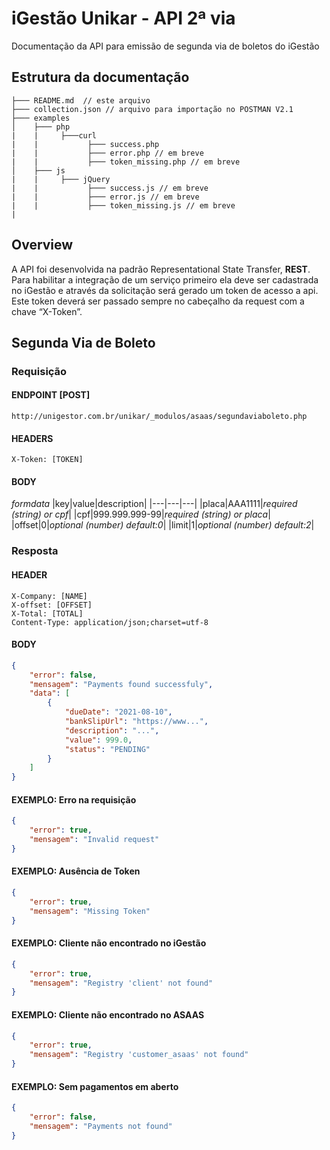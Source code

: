 # iGestão Unikar - API 2ª via
Documentação da API para emissão de segunda via de boletos do iGestão

## Estrutura da documentação
```
├─── README.md  // este arquivo
├─── collection.json // arquivo para importação no POSTMAN V2.1
├─── examples
│    ├─── php
|    |     ├───curl
|    |           ├─── success.php
|    |           ├─── error.php // em breve
|    |           ├─── token_missing.php // em breve
│    ├─── js
|    |     ├─── jQuery
|    |           ├─── success.js // em breve
|    |           ├─── error.js // em breve
|    |           ├─── token_missing.js // em breve
|
```
## Overview
A API foi desenvolvida na padrão Representational State Transfer, **REST**. Para habilitar a integração de um serviço primeiro ela deve ser cadastrada no iGestão e através da solicitação será gerado um token de acesso a api. Este token deverá ser passado sempre no cabeçalho da request com a chave “X-Token”.

## Segunda Via de Boleto
### Requisição
#### ENDPOINT [POST] 
```http://unigestor.com.br/unikar/_modulos/asaas/segundaviaboleto.php```
#### HEADERS
```X-Token: [TOKEN]```
#### BODY
_formdata_
|key|value|description|
|---|---|---|
|placa|AAA1111|_required (string) or cpf_|
|cpf|999.999.999-99|_required (string) or placa_|
|offset|0|_optional (number) default:0_|
|limit|1|_optional (number) default:2_|
### Resposta
#### HEADER
```
X-Company: [NAME]
X-offset: [OFFSET]
X-Total: [TOTAL]
Content-Type: application/json;charset=utf-8
```
#### BODY
```json
{
    "error": false,
    "mensagem": "Payments found successfuly",
    "data": [
        {
            "dueDate": "2021-08-10",
            "bankSlipUrl": "https://www...",
            "description": "...",
            "value": 999.0,
            "status": "PENDING"
        }
    ]
}
```

#### EXEMPLO: Erro na requisição
```json
{
    "error": true,
    "mensagem": "Invalid request"
}
```


#### EXEMPLO: Ausência de Token
```json
{
    "error": true,
    "mensagem": "Missing Token"
}
```

#### EXEMPLO: Cliente não encontrado no iGestão
```json
{
    "error": true,
    "mensagem": "Registry 'client' not found"
}
```
#### EXEMPLO: Cliente não encontrado no ASAAS
```json
{
    "error": true,
    "mensagem": "Registry 'customer_asaas' not found"
}
```
#### EXEMPLO: Sem pagamentos em aberto
```json
{
    "error": false,
    "mensagem": "Payments not found"
}
```


